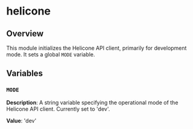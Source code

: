 # helicone

## Overview

This module initializes the Helicone API client, primarily for development mode.  It sets a global `MODE` variable.

## Variables

### `MODE`

**Description**: A string variable specifying the operational mode of the Helicone API client.  Currently set to 'dev'.

**Value**: 'dev'
